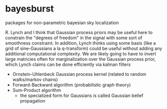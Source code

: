 bayesburst
==========

packages for non-parametric bayesian sky localization

R. Lynch and I think that Gaussian process priors may be useful here to constrain the "degrees of freedom" in the signal with some sort of smoothness constraint. In addition, Lynch thinks using some basis (like a grid of sine-Gaussians a la q-transform) could be useful without adding any additional computational complexity. We are likely going to have to invert large matricies often for marginalization over the Gaussian process prior, which Lynch claims can be done efficiently via kalman filters

  - Ornstein-Uhlenbeck Gaussian process kernel (related to random walks/markov chains)
  - Forward-Backward algorithm (probabilistic graph theory)
  - Sum-Product algorithm 
    - the specialized form for Gaussians is called Gaussian belief propagation
